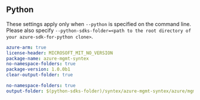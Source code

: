 ## Python

These settings apply only when `--python` is specified on the command line.
Please also specify `--python-sdks-folder=<path to the root directory of your azure-sdk-for-python clone>`.

``` yaml
azure-arm: true
license-header: MICROSOFT_MIT_NO_VERSION
package-name: azure-mgmt-syntex
no-namespace-folders: true
package-version: 1.0.0b1
clear-output-folder: true
```

``` yaml
no-namespace-folders: true
output-folder: $(python-sdks-folder)/syntex/azure-mgmt-syntex/azure/mgmt/syntex
```
